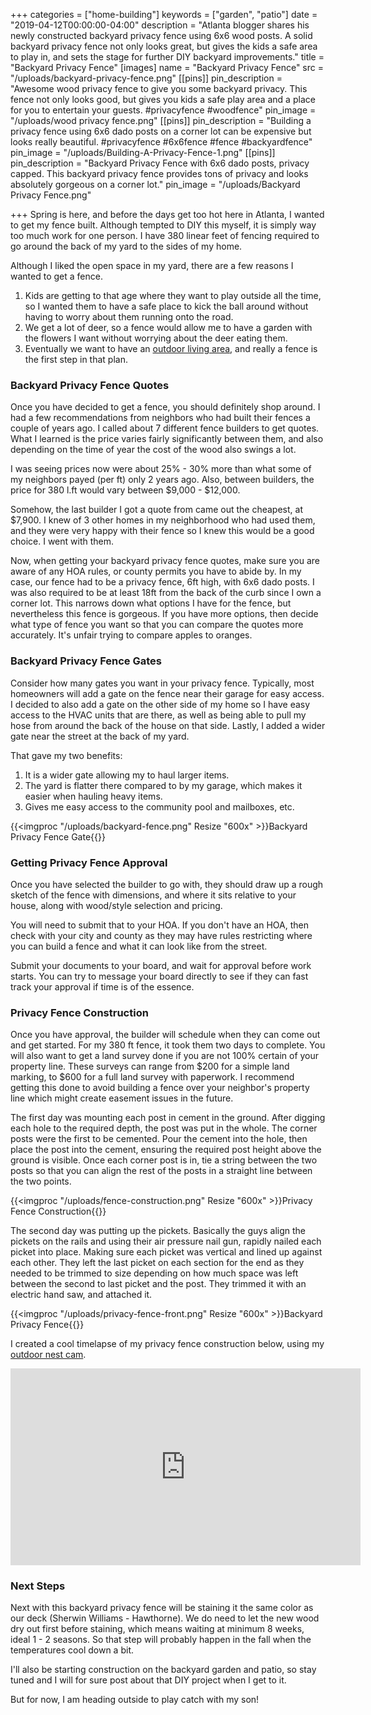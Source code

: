 +++
categories = ["home-building"]
keywords = ["garden", "patio"]
date = "2019-04-12T00:00:00-04:00"
description = "Atlanta blogger shares his newly constructed backyard privacy fence using 6x6 wood posts.  A solid backyard privacy fence not only looks great, but gives the kids a safe area to play in, and sets the stage for further DIY backyard improvements."
title = "Backyard Privacy Fence"
[images]
name = "Backyard Privacy Fence"
src = "/uploads/backyard-privacy-fence.png"
[[pins]]
pin_description = "Awesome wood privacy fence to give you some backyard privacy.  This fence not only looks good, but gives you kids a safe play area and a place for you to entertain your guests. #privacyfence #woodfence"
pin_image = "/uploads/wood privacy fence.png"
[[pins]]
pin_description = "Building a privacy fence using 6x6 dado posts on a corner lot can be expensive but looks really beautiful. #privacyfence #6x6fence #fence #backyardfence"
pin_image = "/uploads/Building-A-Privacy-Fence-1.png"
[[pins]]
pin_description = "Backyard Privacy Fence with 6x6 dado posts, privacy capped.  This backyard privacy fence provides tons of privacy and looks absolutely gorgeous on a corner lot."
pin_image = "/uploads/Backyard Privacy Fence.png"

+++
Spring is here, and before the days get too hot here in Atlanta, I wanted to get my fence built.  Although tempted to DIY this myself, it is simply way too much work for one person.  I have 380 linear feet of fencing required to go around the back of my yard to the sides of my home.

Although I liked the open space in my yard, there are a few reasons I wanted to get a fence.

1. Kids are getting to that age where they want to play outside all the time, so I wanted them to have a safe place to kick the ball around without having to worry about them running onto the road.
2. We get a lot of deer, so a fence would allow me to have a garden with the flowers I want without worrying about the deer eating them.
3. Eventually we want to have an [outdoor living area](https://www.pinterest.com/drawbuildplay/outdoor-living/ "Outdoor Living Area"), and really a fence is the first step in that plan.

### Backyard Privacy Fence Quotes

Once you have decided to get a fence, you should definitely shop around.  I had a few recommendations from neighbors who had built their fences a couple of years ago.  I called about 7 different fence builders to get quotes.  What I learned is the price varies fairly significantly between them, and also depending on the time of year the cost of the wood also swings a lot.

I was seeing prices now were about 25% - 30% more than what some of my neighbors payed (per ft) only 2 years ago.  Also, between builders, the price for 380 l.ft would vary between $9,000 - $12,000.

Somehow, the last builder I got a quote from came out the cheapest, at $7,900.  I knew of 3 other homes in my neighborhood who had used them, and they were very happy with their fence so I knew this would be a good choice.  I went with them.

Now, when getting your backyard privacy fence quotes, make sure you are aware of any HOA rules, or county permits you have to abide by.  In my case, our fence had to be a privacy fence, 6ft high, with 6x6 dado posts.  I was also required to be at least 18ft from the back of the curb since I own a corner lot.  This narrows down what options I have for the fence, but nevertheless this fence is gorgeous.  If you have more options, then decide what type of fence you want so that you can compare the quotes more accurately.  It's unfair trying to compare apples to oranges.

### Backyard Privacy Fence Gates

Consider how many gates you want in your privacy fence.  Typically, most homeowners will add a gate on the fence near their garage for easy access.  I decided to also add a gate on the other side of my home so I have easy access to the HVAC units that are there, as well as being able to pull my hose from around the back of the house on that side.  Lastly, I added a wider gate near the street at the back of my yard.  

That gave my two benefits:

1. It is a wider gate allowing my to haul larger items.
2. The yard is flatter there compared to by my garage, which makes it easier when hauling heavy items.
3. Gives me easy access to the community pool and mailboxes, etc.

{{<imgproc "/uploads/backyard-fence.png" Resize "600x" >}}Backyard Privacy Fence Gate{{</imgproc>}} 

### Getting Privacy Fence Approval

Once you have selected the builder to go with, they should draw up a rough sketch of the fence with dimensions, and where it sits relative to your house, along with wood/style selection and pricing.

You will need to submit that to your HOA.  If you don't have an HOA, then check with your city and county as they may have rules restricting where you can build a fence and what it can look like from the street.

Submit your documents to your board, and wait for approval before work starts.  You can try to message your board directly to see if they can fast track your approval if time is of the essence.

### Privacy Fence Construction

Once you have approval, the builder will schedule when they can come out and get started.  For my 380 ft fence, it took them two days to complete.  You will also want to get a land survey done if you are not 100% certain of your property line.  These surveys can range from $200 for a simple land marking, to $600 for a full land survey with paperwork.  I recommend getting this done to avoid building a fence over your neighbor's property line which might create easement issues in the future.

The first day was mounting each post in cement in the ground.  After digging each hole to the required depth, the post was put in the whole.  The corner posts were the first to be cemented.  Pour the cement into the hole, then place the post into the cement, ensuring the required post height above the ground is visible.  Once each corner post is in, tie a string between the two posts so that you can align the rest of the posts in a straight line between the two points.

{{<imgproc "/uploads/fence-construction.png" Resize "600x" >}}Privacy Fence Construction{{</imgproc>}} 

The second day was putting up the pickets. Basically the guys align the pickets on the rails and using their air pressure nail gun, rapidly nailed each picket into place.  Making sure each picket was vertical and lined up against each other.  They left the last picket on each section for the end as they needed to be trimmed to size depending on how much space was left between the second to last picket and the post.  They trimmed it with an electric hand saw, and attached it.

{{<imgproc "/uploads/privacy-fence-front.png" Resize "600x" >}}Backyard Privacy Fence{{</imgproc>}} 

I created a cool timelapse of my privacy fence construction below, using my [outdoor nest cam](https://www.drawbuildplay.com/blog/10-best-smart-home-tech-for-your-home/ "Outdoor Nest Cam").

<p style="text-align:center;"><iframe width="560" height="315" src="https://www.youtube.com/embed/VD1B2ThvssY" frameborder="0" allow="accelerometer; autoplay; encrypted-media; gyroscope; picture-in-picture" allowfullscreen></iframe></p>

### Next Steps

Next with this backyard privacy fence will be staining it the same color as our deck (Sherwin Williams - Hawthorne).  We do need to let the new wood dry out first before staining, which means waiting at minimum 8 weeks, ideal 1 - 2 seasons.  So that step will probably happen in the fall when the temperatures cool down a bit.

I'll also be starting construction on the backyard garden and patio, so stay tuned and I will for sure post about that DIY project when I get to it.

But for now, I am heading outside to play catch with my son!